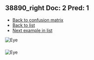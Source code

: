 ## 38890_right Doc: 2 Pred: 1
- [Back to confusion matrix](https://github.com/juliandewit/kaggle_retinopathy/blob/master/matrix.md)
- [Back to list](https://github.com/juliandewit/kaggle_retinopathy/blob/master/lists/21/list.md)
- [Next example in list](https://github.com/juliandewit/kaggle_retinopathy/blob/master/lists/21/38/38914_right.md)

![Eye](https://retinopaty.blob.core.windows.net/size1024/38890_right_2.jpeg)

### 

![Eye]()
